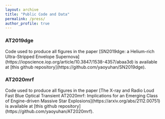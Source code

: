 ```yaml
---
layout: archive
title: "Public Code and Data"
permalink: /press/
author_profile: true
---
```


<h3>AT2019dge</h3>  
Code used to produce all figures in the paper [SN2019dge: a Helium-rich Ultra-Stripped Envelope Supernova](https://iopscience.iop.org/article/10.3847/1538-4357/abaa3d) is available at [this github repository](https://github.com/yaoyuhan/SN2019dge).

<h3>AT2020mrf</h3>  
Code used to produce all figures in the paper [The X-ray and Radio Loud Fast Blue Optical Transient AT2020mrf: Implications for an Emerging Class of Engine-driven Massive Star Explosions](https://arxiv.org/abs/2112.00751) is available at [this github repository](https://github.com/yaoyuhan/AT2020mrf).


